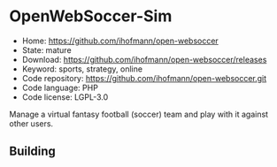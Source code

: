 # OpenWebSoccer-Sim

- Home: https://github.com/ihofmann/open-websoccer
- State: mature
- Download: https://github.com/ihofmann/open-websoccer/releases
- Keyword: sports, strategy, online
- Code repository: https://github.com/ihofmann/open-websoccer.git
- Code language: PHP
- Code license: LGPL-3.0

Manage a virtual fantasy football (soccer) team and play with it against other users.

## Building
